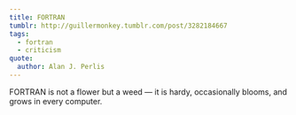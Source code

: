 ```yaml
---
title: FORTRAN
tumblr: http://guillermonkey.tumblr.com/post/3282184667
tags:
  - fortran
  - criticism
quote:
  author: Alan J. Perlis
---
```


FORTRAN is not a flower but a weed — it is hardy, occasionally blooms, and grows in every computer.
